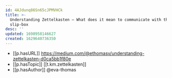 ```yaml
---
id: 4AJdunq86Sn65cJPMVHCk
title: >-
  Understanding Zettelkasten — What does it mean to communicate with the
  slip-box
desc: ''
updated: 1698958146627
created: 1629640736350
---
```




- [[p.hasURL]] https://medium.com/@ethomasv/understanding-zettelkasten-d0ca5bb1f80e
- [[p.hasTopic]] [[t.km.zettelkasten]]
- [[p.hasAuthor]] @eva-thomas
